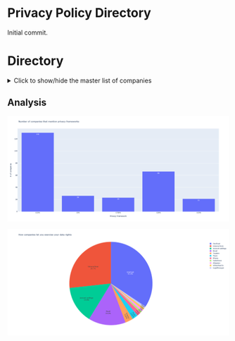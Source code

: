 # Privacy Policy Directory

Initial commit.
 
# Directory
<details>
  <summary>Click to show/hide the master list of companies</summary>
  
 |Company                             |Privacy Policy                                                                                                                                                                                                                                          |Contact                                     |Request Form                                                                                                                                                                      |Request Type    |CCPA              |CPA               |CTDPA             |CDPA              |UCPA              |
|------------------------------------|:--------------------------------------------------------------------------------------------------------------------------------------------------------------------------------------------------------------------------------------------------------:|:--------------------------------------------:|:----------------------------------------------------------------------------------------------------------------------------------------------------------------------------------:|:----------------:|:------------------:|:------------------:|:------------------:|:------------------:|:------------------:|
|Cash App                            |[:blue_book:](https://cash.app/legal/us/en-us/privacy)                                                                                                                                                                                                  |                                            |[:memo:](https://cash.app/support)                                                                                                                                                |Account settings|:heavy_check_mark:|                  |                  |                  |                  |
|Zelle                               |[:blue_book:](https://www.zellepay.com/legal/website-privacy-notice)                                                                                                                                                                                    |[:e-mail:](privacyoffice@earlywarning.com)  |                                                                                                                                                                                  |Email           |:heavy_check_mark:|                  |                  |                  |                  |
|Credit Karma                        |[:blue_book:](https://www.intuit.com/privacy/statement/)                                                                                                                                                                                                |[:e-mail:](requests@creditkarma.com)        |[:memo:](https://support.creditkarma.com/s/newcase)                                                                                                                               |Internal form   |:heavy_check_mark:|:heavy_check_mark:|:heavy_check_mark:|:heavy_check_mark:|                  |
|Chase                               |[:blue_book:](https://www.chase.com/digital/resources/privacy-security/privacy/consumer-privacy-notice)                                                                                                                                                 |[:e-mail:](Privacy.Info@JPMChase.com)       |                                                                                                                                                                                  |Email           |:heavy_check_mark:|                  |                  |                  |                  |
|Chime Bank                          |[:blue_book:](https://www.chime.com/policies/chime/privacy-policy/)                                                                                                                                                                                     |[:e-mail:](support@chime.com)               |[:memo:](https://privacyportal.onetrust.com/webform/5937394c-877a-4878-9ea1-329cdfe21a59/d98ad59c-8cb5-4ff2-82db-543e8d05103b)                                                    |OneTrust        |:heavy_check_mark:|                  |                  |:heavy_check_mark:|                  |
|Bank of America                     |[:blue_book:](https://www.bankofamerica.com/security-center/privacy-overview/)                                                                                                                                                                          |                                            |[:memo:](https://secure.bankofamerica.com/customer-preferences/public/personal-information-request/#!/page1)                                                                      |Internal form   |:heavy_check_mark:|                  |                  |                  |                  |
|American Express                    |[:blue_book:](https://www.americanexpress.com/us/company/privacy-center/online-privacy-disclosures/#privacy-statement)                                                                                                                                  |                                            |[:memo:](https://www.americanexpress.com/us/privacy-center/?inav=footer_privacy_statement)                                                                                        |Internal form   |:heavy_check_mark:|                  |                  |                  |                  |
|Experian                            |[:blue_book:](https://www.experian.com/privacy/)                                                                                                                                                                                                        |                                            |[:memo:](https://privacy.a.apps.experian.com/ccpa/)                                                                                                                               |Internal form   |:heavy_check_mark:|                  |                  |                  |                  |
|Citi Mobile                         |[:blue_book:](https://online.citi.com/US/JRS/portal/template.do?ID=Privacy)                                                                                                                                                                             |                                            |                                                                                                                                                                                  |Phone           |:heavy_check_mark:|                  |                  |                  |                  |
|Robinhood                           |[:blue_book:](https://robinhood.com/l/privacy)                                                                                                                                                                                                          |[:e-mail:](privacy@robinhood.com)           |                                                                                                                                                                                  |Account settings|:heavy_check_mark:|                  |                  |                  |                  |
|Wells Fargo                         |[:blue_book:](https://www.wellsfargo.com/privacy-security/)                                                                                                                                                                                             |[:e-mail:](privacycenter@wellsfargo.com)    |[:memo:](https://privacycenter.wellsfargo.com/pcc/portal/enter)                                                                                                                   |Internal form   |:heavy_check_mark:|                  |                  |                  |                  |
|Progressive Insurance               |[:blue_book:](https://www.progressive.com/privacy/)                                                                                                                                                                                                     |                                            |[:memo:](https://privacyportal.onetrust.com/webform/98369889-3df1-4c62-87e3-ec55d5e7571d/8cd82167-9c5d-439d-88d4-2e88b41036d3)                                                    |OneTrust        |:heavy_check_mark:|:heavy_check_mark:|:heavy_check_mark:|:heavy_check_mark:|:heavy_check_mark:|
|Schwab                              |[:blue_book:](https://www.schwab.com/legal/privacy)                                                                                                                                                                                                     |                                            |                                                                                                                                                                                  |Phone           |:heavy_check_mark:|                  |                  |                  |                  |
|Webull                              |[:blue_book:](https://www.webull.com/protocol/webull_financial_privacy_policy)                                                                                                                                                                          |[:e-mail:](privacy-us@webull.com)           |                                                                                                                                                                                  |Email           |:heavy_check_mark:|                  |                  |                  |                  |
|Venmo                               |[:blue_book:](https://venmo.com/legal/start/)                                                                                                                                                                                                           |[:e-mail:](privacy@venmo.com)               |[:memo:](https://help.venmo.com/hc/en-us/requests/new?ticket_form_id=624807)                                                                                                      |Internal form   |:heavy_check_mark:|                  |                  |:heavy_check_mark:|                  |
|Shell                               |[:blue_book:](https://www.shell.us/privacy/b2c-notice.html)                                                                                                                                                                                             |[:e-mail:](shellcustomercare@shell.com)     |                                                                                                                                                                                  |Email           |:heavy_check_mark:|                  |                  |                  |                  |
|Chevron                             |[:blue_book:](https://www.chevron.com/privacy)                                                                                                                                                                                                          |                                            |[:memo:](https://privacyportal-cdn.onetrust.com/dsarwebform/c6903940-f079-4218-9ad7-47c7ff822500/12ee0246-47a0-4a19-9fe8-3a884c925d0d.html)                                       |OneTrust        |:heavy_check_mark:|                  |                  |                  |                  |
|Exxon Mobil                         |[:blue_book:](https://corporate.exxonmobil.com/Global-legal-pages/privacy-policy)                                                                                                                                                                       |[:e-mail:](data.privacy.office@exxonmobil.com)|[:memo:](https://privacyportal.onetrust.com/webform/556d380f-9307-4f7c-8b90-5eaa69099b42/268a33c4-8f55-41f5-bc5d-356ec7c3444f)                                                    |OneTrust        |:heavy_check_mark:|                  |                  |                  |                  |
|7-Eleven                            |[:blue_book:](https://www.7-eleven.com/consumer-privacy-notice)                                                                                                                                                                                         |[:e-mail:](privacypolicy@7-11.com)          |[:memo:](https://7dataassure-forms.7-eleven.com/email)                                                                                                                            |Internal form   |:heavy_check_mark:|                  |                  |                  |                  |
|Toyota                              |[:blue_book:](https://www.toyota.com/support/privacy-rights/)                                                                                                                                                                                           |                                            |[:memo:](https://privacy.toyota.com/)                                                                                                                                             |OneTrust        |:heavy_check_mark:|                  |                  |                  |                  |
|Honda                               |[:blue_book:](https://www.honda.com/privacy/privacy-notice)                                                                                                                                                                                             |                                            |[:memo:](https://crrs.secure.force.com/service/CCPA_Request_W2C)                                                                                                                  |SalesForce      |:heavy_check_mark:|                  |                  |:heavy_check_mark:|                  |
|Ford                                |[:blue_book:](https://www.ford.com/help/privacy/#USprivacypolicy)                                                                                                                                                                                       |[:e-mail:](calprivy@ford.com)               |[:memo:](https://privacyportal.onetrust.com/webform/1d20b685-0942-4b4d-a0af-b799c97f5cf6/2e4928b6-d77a-4f76-9518-1bfb9721669d)                                                    |OneTrust        |:heavy_check_mark:|                  |                  |:heavy_check_mark:|                  |
|Kia                                 |[:blue_book:](https://www.kia.com/us/en/privacy)                                                                                                                                                                                                        |                                            |[:memo:](https://ksupport.kiausa.com/ConsumerAffairs/PrivacyManagement)                                                                                                           |Internal form   |:heavy_check_mark:|:heavy_check_mark:|:heavy_check_mark:|:heavy_check_mark:|:heavy_check_mark:|
|Nissan                              |[:blue_book:](https://www.nissanusa.com/privacy.html)                                                                                                                                                                                                   |[:e-mail:](privacy@nissan-usa.com)          |[:memo:](https://privacyportal.onetrust.com/webform/00db3d80-61f2-406b-9665-493b342a269d/b28edb8c-8f95-418a-8697-ad870da401ae)                                                    |OneTrust        |:heavy_check_mark:|:heavy_check_mark:|:heavy_check_mark:|:heavy_check_mark:|:heavy_check_mark:|
|BMW                                 |[:blue_book:](https://my.bmwusa.com/privacypolicy)                                                                                                                                                                                                      |[:e-mail:](bmwprivacy@bmwusa.com)           |                                                                                                                                                                                  |Email           |:heavy_check_mark:|:heavy_check_mark:|:heavy_check_mark:|:heavy_check_mark:|:heavy_check_mark:|
|Duolingo                            |[:blue_book:](https://www.duolingo.com/privacy)                                                                                                                                                                                                         |[:e-mail:](privacy@duolingo.com)            |[:memo:](https://drive-thru.duolingo.com/)                                                                                                                                        |Internal form   |:heavy_check_mark:|                  |                  |                  |                  |
|Babbel                              |[:blue_book:](https://about.babbel.com/privacy/)                                                                                                                                                                                                        |[:e-mail:](privacy@babbel.com)              |                                                                                                                                                                                  |Email           |:heavy_check_mark:|                  |                  |                  |                  |
|Quizlet                             |[:blue_book:](https://quizlet.com/privacy)                                                                                                                                                                                                              |[:e-mail:](privacy@quizlet.com)             |                                                                                                                                                                                  |Email           |:heavy_check_mark:|                  |                  |                  |                  |
|Canvas                              |[:blue_book:](https://www.instructure.com/policies/privacy)                                                                                                                                                                                             |[:e-mail:](privacy@instructure.com)         |                                                                                                                                                                                  |Email           |:heavy_check_mark:|                  |                  |                  |                  |
|Kahoot                              |[:blue_book:](https://trust.kahoot.com/privacy-policy/)                                                                                                                                                                                                 |[:e-mail:](privacy@kahoot.com)              |                                                                                                                                                                                  |Email           |:heavy_check_mark:|                  |                  |                  |                  |
|Udacity                             |[:blue_book:](https://www.udacity.com/legal/en-us/privacy)                                                                                                                                                                                              |[:e-mail:](privacy@udacity.com)             |                                                                                                                                                                                  |Account settings|:heavy_check_mark:|                  |                  |                  |                  |
|edX                                 |[:blue_book:](https://www.edx.org/edx-privacy-policy)                                                                                                                                                                                                   |[:e-mail:](privacy@edx.org)                 |                                                                                                                                                                                  |Account settings|:heavy_check_mark:|                  |                  |:heavy_check_mark:|                  |
|Khan Academy                        |[:blue_book:](https://www.khanacademy.org/about/privacy-policy)                                                                                                                                                                                         |[:e-mail:](privacy@khanacademy.org)         |                                                                                                                                                                                  |Account settings|:heavy_check_mark:|                  |                  |                  |                  |
|Udemy                               |[:blue_book:](https://www.udemy.com/terms/privacy/)                                                                                                                                                                                                     |[:e-mail:](privacy@udemy.com)               |[:memo:](https://support.udemy.com/hc/en-us/requests/new?ticket_form_id=360002416854)                                                                                             |Internal form   |:heavy_check_mark:|                  |                  |                  |                  |
|Netflix                             |[:blue_book:](https://help.netflix.com/en/legal/privacy)                                                                                                                                                                                                |[:e-mail:](privacy@netflix.com)             |[:memo:](https://help.netflix.com/en/node/100624)                                                                                                                                 |Account settings|:heavy_check_mark:|:heavy_check_mark:|:heavy_check_mark:|:heavy_check_mark:|:heavy_check_mark:|
|HBO Max                             |[:blue_book:](https://www.hbomax.com/privacy/usrights/en-us)                                                                                                                                                                                            |[:e-mail:](privacy@hbomax.com)              |[:memo:](https://www.warnermediaprivacy.com/delete-data/request/)                                                                                                                 |Internal form   |:heavy_check_mark:|                  |                  |:heavy_check_mark:|                  |
|Paramount Plus                      |[:blue_book:](https://privacy.paramount.com/en/policy)                                                                                                                                                                                                  |                                            |[:memo:](https://privacyportal.onetrust.com/webform/869be997-c257-4071-b658-a5427317b5c6/bda9b2b4-9be6-4f30-9d55-94b308f9af4d)                                                    |OneTrust        |:heavy_check_mark:|:heavy_check_mark:|:heavy_check_mark:|:heavy_check_mark:|:heavy_check_mark:|
|Hulu                                |[:blue_book:](https://privacy.thewaltdisneycompany.com/en/current-privacy-policy/your-us-state-privacy-rights/)                                                                                                                                         |[:e-mail:](usprivacy@twdc.com)              |[:memo:](https://privacyportalde-cdn.onetrust.com/dsarwebform/64f077b5-2f93-429f-a005-c0206ec0738e/310e544c-4c70-4d0f-90d5-d4dc8b3f7cba.html)                                     |OneTrust        |:heavy_check_mark:|                  |                  |:heavy_check_mark:|                  |
|Peacock                             |[:blue_book:](https://www.nbcuniversal.com/privacy?brandA=Peacock&intake=Peacock)                                                                                                                                                                       |[:e-mail:](privacy@nbcuni.com)              |[:memo:](https://privacyportal.onetrust.com/webform/17e5cb00-ad90-47f5-a58d-77597d9d2c16/2aa79e13-e7d2-4d45-b928-7df9a72bec32)                                                    |OneTrust        |:heavy_check_mark:|:heavy_check_mark:|:heavy_check_mark:|:heavy_check_mark:|:heavy_check_mark:|
|Ticketmasker                        |[:blue_book:](https://help.ticketmaster.com/s/article/Ticketmaster-Privacy-Policy?language=en_US)                                                                                                                                                       |[:e-mail:](privacy@livenation.com)          |[:memo:](https://privacyportal.onetrust.com/webform/ba6f9c5b-dda5-43bd-bac4-4e06afccd928/a912475c-660e-40a7-b320-844ea439062a)                                                    |OneTrust        |:heavy_check_mark:|                  |                  |                  |                  |
|Roku                                |[:blue_book:](https://docs.roku.com/published/userprivacypolicy/en/us)                                                                                                                                                                                  |[:e-mail:](privacy@roku.com)                |[:memo:](https://privacy.roku.com/contact)                                                                                                                                        |Internal form   |:heavy_check_mark:|                  |                  |:heavy_check_mark:|                  |
|Tubi                                |[:blue_book:](https://tubitv.com/static/privacy)                                                                                                                                                                                                        |                                            |[:memo:](https://privacyportal-cdn.onetrust.com/dsarwebform/8d9cb670-94ff-4659-969d-6b15fd288fcc/6a65e472-7808-4dab-b885-0020d4ed9469.html)                                       |OneTrust        |:heavy_check_mark:|                  |                  |:heavy_check_mark:|                  |
|Spotify                             |[:blue_book:](https://www.spotify.com/us/legal/privacy-policy/)                                                                                                                                                                                         |[:e-mail:](privacy@spotify.com)             |                                                                                                                                                                                  |Account settings|:heavy_check_mark:|                  |                  |                  |                  |
|Shazam                              |[:blue_book:](https://www.apple.com/legal/privacy/en-ww/)                                                                                                                                                                                               |                                            |[:memo:](https://privacy.apple.com/)                                                                                                                                              |Account settings|:heavy_check_mark:|                  |                  |                  |                  |
|Pandora                             |[:blue_book:](https://www.pandora.com/privacy)                                                                                                                                                                                                          |[:e-mail:](privacy@pandora.com)             |[:memo:](https://privacyportal.onetrust.com/webform/613d75ce-3c5b-4623-bcef-a0d3694b4214/072d9c72-9c02-45e8-b489-03bb23faf3c6)                                                    |OneTrust        |:heavy_check_mark:|                  |                  |:heavy_check_mark:|                  |
|Soundcloud                          |[:blue_book:](https://soundcloud.com/pages/privacy)                                                                                                                                                                                                     |[:e-mail:](dataprotection@soundcloud.com)   |[:memo:](https://help.soundcloud.com/hc/en-us/requests/new?ticket_form_id=477167)                                                                                                 |Internal form   |:heavy_check_mark:|                  |                  |                  |                  |
|Twitch.tv                           |[:blue_book:](https://www.twitch.tv/p/en/legal/state-specific-privacy-disclosures/)                                                                                                                                                                     |[:e-mail:](privacy@twitch.tv)               |[:memo:](https://help.twitch.tv/s/contactsupport)                                                                                                                                 |Internal form   |:heavy_check_mark:|                  |                  |:heavy_check_mark:|                  |
|Vizio                               |[:blue_book:](https://www.vizio.com/en/terms/privacy-policy)                                                                                                                                                                                            |[:e-mail:](privacy@vizio.com)               |[:memo:](https://privacyportal-cdn.onetrust.com/dsarwebform/41aebd10-58ee-4c98-9dd5-aa66c9be664a/0099df9c-c0aa-4bf7-bd5f-7f4ff46768f6.html)                                       |OneTrust        |:heavy_check_mark:|                  |                  |:heavy_check_mark:|                  |
|Samsung                             |[:blue_book:](https://www.samsung.com/us/account/privacy-policy/)                                                                                                                                                                                       |[:e-mail:](NAPrivacy@sea.samsung.com)       |[:memo:](https://www.samsung.com/us/privacy/ccpa/)                                                                                                                                |Internal form   |:heavy_check_mark:|                  |                  |                  |                  |
|LiveNation                          |[:blue_book:](https://help.livenation.com/s/article/Live-Nation-Entertainment-Privacy-Policy-Your-Privacy-Rights?language=en_US&tm_link=tm_i_privacy&tm_link=tm_i_privacy)                                                                              |[:e-mail:](privacy@livenation.com)          |[:memo:](https://privacyportal.onetrust.com/webform/ba6f9c5b-dda5-43bd-bac4-4e06afccd928/b3c0feda-599b-43d9-ae70-2e33b14b3b6b)                                                    |OneTrust        |:heavy_check_mark:|                  |                  |                  |                  |
|TCL                                 |[:blue_book:](https://www.tcl.com/us/en/terms-privacy)                                                                                                                                                                                                  |[:e-mail:](privacy.na@tcl.com)              |[:memo:](https://privacyportal-de.onetrust.com/webform/51a2e8fb-ad5e-4969-b97c-5405297554a1/7d87c8c8-ff83-4ec3-b300-b5f7cc0c4c64)                                                 |OneTrust        |:heavy_check_mark:|                  |                  |                  |                  |
|LG                                  |[:blue_book:](https://privacy.us.lg.com/)                                                                                                                                                                                                               |[:e-mail:](usprivacy@lge.com)               |[:memo:](https://privacy.us.lg.com/policies?modal=select-subject)                                                                                                                 |Internal form   |:heavy_check_mark:|:heavy_check_mark:|:heavy_check_mark:|:heavy_check_mark:|:heavy_check_mark:|
|Discovery+                          |[:blue_book:](https://corporate.discovery.com/privacy-policy/)                                                                                                                                                                                          |[:e-mail:](privacy_policy@discovery.com)    |[:memo:](https://privacyportal.onetrust.com/webform/1b21e05d-c206-4e0b-970e-2d73a23e42e8/5b504afe-dd1e-47f6-9af6-56144531eced)                                                    |OneTrust        |:heavy_check_mark:|                  |                  |                  |                  |
|Starz                               |[:blue_book:](https://www.starz.com/us/en/privacy)                                                                                                                                                                                                      |[:e-mail:](privacy@starz.com)               |[:memo:](https://submit-irm.trustarc.com/services/validation/ae459e19-429f-4e7e-bdd5-aae67f528d57)                                                                                |TrustArc        |:heavy_check_mark:|:heavy_check_mark:|:heavy_check_mark:|:heavy_check_mark:|:heavy_check_mark:|
|Vudu/Fandango/Flixter/RottenTomatoes|[:blue_book:](https://www.fandango.com/policies/privacy-policy)                                                                                                                                                                                         |[:e-mail:](privacy@fandango.com)            |[:memo:](https://privacyportal-cdn.onetrust.com/dsarwebform/17e5cb00-ad90-47f5-a58d-77597d9d2c16/7e1e94a5-ce41-429f-8613-2b0b30850f6e.html)                                       |OneTrust        |:heavy_check_mark:|:heavy_check_mark:|:heavy_check_mark:|:heavy_check_mark:|:heavy_check_mark:|
|Vimeo                               |[:blue_book:](https://vimeo.com/privacy)                                                                                                                                                                                                                |[:e-mail:](privacy@vimeo.com)               |[:memo:](https://vimeo.com/help/contact?category=cf_account&subcategory=cf_privacy_related_request)                                                                               |Internal form   |:heavy_check_mark:|                  |                  |                  |                  |
|Cinemark                            |[:blue_book:](https://www.cinemark.com/privacy-policy)                                                                                                                                                                                                  |                                            |[:memo:](https://www.cinemark.com/my-personal-information)                                                                                                                        |Internal form   |                  |                  |                  |                  |                  |
|AMC                                 |[:blue_book:](https://www.amctheatres.com/privacy-policy)                                                                                                                                                                                               |[:e-mail:](privacymanager@amctheatres.com)  |[:memo:](https://www.amctheatres.com/privacy)                                                                                                                                     |Internal form   |:heavy_check_mark:|                  |                  |:heavy_check_mark:|                  |
|Regal Cinema                        |[:blue_book:](https://www.regmovies.com/static/en/us/privacy)                                                                                                                                                                                           |[:e-mail:](privacy@regalcinemas.com)        |                                                                                                                                                                                  |                |:heavy_check_mark:|                  |                  |                  |                  |
|Crunchyroll                         |[:blue_book:](https://www.crunchyroll.com/en/privacy/index.html)                                                                                                                                                                                        |                                            |[:memo:](https://privacyportal-cdn.onetrust.com/dsarwebform/d19e506f-1a64-463d-94e4-914dd635817d/fc46fc0c-407c-4735-9a43-14dfa283d17c.html)                                       |OneTrust        |:heavy_check_mark:|                  |                  |:heavy_check_mark:|                  |
|IMDB                                |[:blue_book:](https://www.imdb.com/privacy?ref_=ft_pvc)                                                                                                                                                                                                 |                                            |[:memo:](https://help.imdb.com/article/imdb/general-information/how-can-i-access-or-delete-personal-information-imdb-stores-about-me/GDASD2LZMU8HNH4H?ref_=helpms_helpart_inline#)|Account settings|:heavy_check_mark:|                  |                  |:heavy_check_mark:|                  |
|Verizon                             |[:blue_book:](https://www.verizon.com/about/privacy/)                                                                                                                                                                                                   |[:e-mail:](privacyoffice@verizon.com)       |[:memo:](https://www.verizon.com/privacy/your-data)                                                                                                                               |Account settings|:heavy_check_mark:|                  |                  |:heavy_check_mark:|                  |
|T-Mobile                            |[:blue_book:](https://www.t-mobile.com/privacy-center/privacy-notices/t-mobile-privacy-notice?INTNAV=fNav%3APrivacyNotice)                                                                                                                              |[:e-mail:](privacy@t-mobile.com)            |[:memo:](https://privacyportal-t-mobile.my.onetrust.com/webform/d4a925f0-4ebf-40ba-817b-bccc309e602f/7831d667-1ebc-4b1e-a941-e545cb0d0523)                                        |OneTrust        |:heavy_check_mark:|                  |                  |                  |                  |
|AT&T                                |[:blue_book:](https://about.att.com/privacy/full_privacy_policy.html)                                                                                                                                                                                   |[:e-mail:](privacypolicy@att.com)           |[:memo:](https://www.att.com/acctmgmt/passthrough/PRIVACYCHOICES?origination_point=PrivacyCenter)                                                                                 |Account settings|:heavy_check_mark:|:heavy_check_mark:|:heavy_check_mark:|:heavy_check_mark:|:heavy_check_mark:|
|Mint Mobile                         |[:blue_book:](https://www.mintmobile.com/privacy-policy/)                                                                                                                                                                                               |                                            |[:memo:](https://kaena1.atlassian.net/servicedesk/customer/portal/25/group/49/create/239)                                                                                         |Atlassian       |:heavy_check_mark:|                  |                  |                  |                  |
|Xfinity                             |[:blue_book:](https://www.xfinity.com/privacy/policy)                                                                                                                                                                                                   |[:e-mail:](Comcast_Privacy@comcast.com)     |[:memo:](https://www.xfinity.com/privacy/requests)                                                                                                                                |Internal form   |:heavy_check_mark:|                  |                  |:heavy_check_mark:|                  |
|Boost Mobile                        |[:blue_book:](https://www.boostmobile.com/about/legal/privacy-policy.html?INTNAV=BotNav:Legal:Privacy)                                                                                                                                                  |                                            |[:memo:](https://www.boostmobile.com/ccpaportal.html)                                                                                                                             |Internal form   |:heavy_check_mark:|                  |                  |                  |                  |
|Spectrum                            |[:blue_book:](https://www.spectrum.com/policies/privacy-policy)                                                                                                                                                                                         |                                            |[:memo:](https://privacy.spectrum.net/)                                                                                                                                           |Internal form   |:heavy_check_mark:|                  |                  |:heavy_check_mark:|                  |
|Visible Mobile                      |[:blue_book:](https://www.visible.com/legal/privacy/)                                                                                                                                                                                                   |[:e-mail:](privacy@visible.com)             |[:memo:](https://www.visible.com/legal/data-and-privacy-portal)                                                                                                                   |Account settings|:heavy_check_mark:|                  |                  |:heavy_check_mark:|                  |
|Consumer Cellular                   |[:blue_book:](https://www.consumercellular.com/legal/privacyandsecurity)                                                                                                                                                                                |                                            |[:memo:](https://privacyportal.onetrust.com/webform/548fbbb6-4dd0-48c8-b728-05ab7819bed2/1280eff9-8067-4338-a276-6545911f9f72)                                                    |OneTrust        |:heavy_check_mark:|                  |                  |                  |                  |
|Walmart                             |[:blue_book:](https://corporate.walmart.com/privacy-security/walmart-privacy-notice)                                                                                                                                                                    |[:e-mail:](consumerprivacy@wal-mart.com)    |                                                                                                                                                                                  |Account settings|:heavy_check_mark:|                  |                  |:heavy_check_mark:|                  |
|Nike                                |[:blue_book:](https://agreementservice.svs.nike.com/rest/agreement?agreementType=privacyPolicy&uxId=com.nike.commerce.nikedotcom.web&country=US&language=en&requestType=redirect)                                                                       |[:e-mail:](privacy@nike.com)                |[:memo:](https://www.nike.com/help/privacy)                                                                                                                                       |Internal form   |                  |                  |                  |                  |                  |
|Adidas                              |[:blue_book:](https://www.adidas.com/us/help/us-company-information/what-is-the-privacy-policy)                                                                                                                                                         |[:e-mail:](privacy.policy@adidas.com)       |                                                                                                                                                                                  |Internal form   |:heavy_check_mark:|                  |                  |:heavy_check_mark:|                  |
|Shop.com                            |[:blue_book:](https://www.shop.com/info/privacy-policy)                                                                                                                                                                                                 |[:e-mail:](privacy@marketamerica.com)       |[:memo:](https://www.shop.com/info/privacy/request?withdrawalType=request_my_data&siteType=SHP)                                                                                   |Internal form   |:heavy_check_mark:|:heavy_check_mark:|                  |:heavy_check_mark:|                  |
|Etsy                                |[:blue_book:](https://www.etsy.com/legal/privacy/)                                                                                                                                                                                                      |[:e-mail:](dpo@etsy.com)                    |[:memo:](https://help.etsy.com/hc/en-us/articles/360035753053-How-Do-I-Download-My-Etsy-Data-)                                                                                    |Account settings|:heavy_check_mark:|                  |                  |                  |                  |
|Target                              |[:blue_book:](https://www.target.com/c/target-privacy-policy/-/N-4sr7p)                                                                                                                                                                                 |[:e-mail:](privacy.request@target.com)      |[:memo:](https://www.target.com/guest-privacy/privacy-intake-form)                                                                                                                |Internal form   |:heavy_check_mark:|                  |                  |:heavy_check_mark:|                  |
|eBay                                |[:blue_book:](https://www.ebay.com/help/policies/member-behaviour-policies/user-privacy-notice-privacy-policy?id=4260&mkevt=1&mkcid=1&mkrid=711-53200-19255-0&campid=5337590774&customid=&toolid=10001)                                                 |                                            |[:memo:](https://ocswf.ebay.com/guest/privacy)                                                                                                                                    |Internal form   |:heavy_check_mark:|                  |                  |:heavy_check_mark:|                  |
|OfferUp                             |[:blue_book:](https://offerup.com/privacy)                                                                                                                                                                                                              |[:e-mail:](privacy@offerup.com)             |                                                                                                                                                                                  |Email           |:heavy_check_mark:|                  |                  |:heavy_check_mark:|                  |
|Wish                                |[:blue_book:](https://www.wish.com/privacy_policy)                                                                                                                                                                                                      |[:e-mail:](privacy@wish.com)                |[:memo:](https://submit-irm.trustarc.com/services/validation/367c86cf-7b4a-4904-b63f-11fea5cb16fc)                                                                                |TrustArc        |:heavy_check_mark:|                  |                  |                  |                  |
|Best Buy                            |[:blue_book:](https://www.bestbuy.com/site/help-topics/privacy-policy/pcmcat204400050062.c?id=pcmcat204400050062)                                                                                                                                       |[:e-mail:](PrivacyManager@bestbuy.com)      |[:memo:](https://www.bestbuy.com/sentry/confirm/residency?context=ca&type=access)                                                                                                 |Internal form   |:heavy_check_mark:|                  |                  |:heavy_check_mark:|                  |
|Home Depot                          |[:blue_book:](https://www.homedepot.com/privacy/privacy-and-security-statement)                                                                                                                                                                         |[:e-mail:](privacy@homedepot.com)           |[:memo:](https://www.homedepot.com/privacy/Exercise-My-Privacy-Rights)                                                                                                            |Internal form   |:heavy_check_mark:|                  |                  |:heavy_check_mark:|                  |
|Ikea                                |[:blue_book:](https://www.ikea.com/us/en/customer-service/privacy-policy/)                                                                                                                                                                              |[:e-mail:](infosec.dataprivacy.us@ikea.com) |[:memo:](https://privacyportal-eu.onetrust.com/webform/4934e273-6e7a-4e95-8a2f-48f0f901d3cd/2d7d7a43-1658-4b2e-8117-3d8542e3785d)                                                 |OneTrust        |:heavy_check_mark:|                  |                  |                  |                  |
|StockX                              |[:blue_book:](https://stockx.com/privacy)                                                                                                                                                                                                               |[:e-mail:](DPO@stockx.com)                  |[:memo:](https://stockx.static.services.wirewheel.io/)                                                                                                                            |Wirewheel.io    |:heavy_check_mark:|                  |                  |                  |                  |
|Costco                              |[:blue_book:](https://www.costco.com/privacy-policy.html)                                                                                                                                                                                               |[:e-mail:](US_Privacy@costco.com)           |[:memo:](https://www.costco.com/RightsRequest)                                                                                                                                    |Internal form   |:heavy_check_mark:|                  |                  |:heavy_check_mark:|                  |
|Vans                                |[:blue_book:](https://www.vans.com/en-us/company/privacy)                                                                                                                                                                                               |                                            |[:memo:](https://www.vfc.com/privacy-requests)                                                                                                                                    |Internal form   |:heavy_check_mark:|                  |                  |                  |                  |
|Temu                                |[:blue_book:](https://www.temu.com/privacy-and-cookie-policy.html?title=Privacy%20%26%20Cookie%20Policy&_bg_fs=0&_x_sessn_id=379o9zgn26&refer_page_name=bgp-privacy-policy-and-setting&refer_page_id=10181_1677451066919_spk26uelpv&refer_page_sn=10181)|[:e-mail:](privacy@temu.com)                |                                                                                                                                                                                  |Email           |:heavy_check_mark:|                  |                  |                  |                  |
|SHEIN                               |[:blue_book:](https://us.shein.com/Privacy-Center-a-1045.html)                                                                                                                                                                                          |                                            |                                                                                                                                                                                  |Internal form   |                  |                  |                  |                  |                  |
|Chipotle                            |[:blue_book:](https://www.chipotle.com/about-us/privacy-policy)                                                                                                                                                                                         |[:e-mail:](privacy@chipotle.com)            |[:memo:](https://www.chipotle.com/datarequest)                                                                                                                                    |Internal form   |:heavy_check_mark:|                  |                  |:heavy_check_mark:|                  |
|Wendys                              |[:blue_book:](https://www.wendys.com/privacy-policy)                                                                                                                                                                                                    |[:e-mail:](privacy@wendys.com)              |[:memo:](https://www.wendys.com/privacy-policy/privacy-requests)                                                                                                                  |OneTrust        |:heavy_check_mark:|                  |                  |:heavy_check_mark:|                  |
|Arbys                               |[:blue_book:](https://www.arbys.com/privacy-policy)                                                                                                                                                                                                     |[:e-mail:](privacy@inspirebrands.com)       |[:memo:](https://arbys.truyo.com/consumer/make_request)                                                                                                                           |Truyo           |:heavy_check_mark:|                  |                  |:heavy_check_mark:|                  |
|Del Taco                            |[:blue_book:](https://www.deltaco.com/legal)                                                                                                                                                                                                            |                                            |                                                                                                                                                                                  |                |:heavy_check_mark:|                  |                  |                  |                  |
|McDonalds                           |[:blue_book:](https://www.mcdonalds.com/us/en-us/privacy.html)                                                                                                                                                                                          |[:e-mail:](contact.privacy@us.mcd.com&#124;)     |[:memo:](https://privacyportal.onetrust.com/webform/beafaae6-1861-4a9a-ab0e-c20b9b2adc2a/32fc189f-428f-42f9-84ac-1b217926ed6c)                                                    |OneTrust        |:heavy_check_mark:|:heavy_check_mark:|:heavy_check_mark:|:heavy_check_mark:|:heavy_check_mark:|
|CAVA                                |[:blue_book:](https://www.cava.com/privacy)                                                                                                                                                                                                             |[:e-mail:](privacy@cava.com)                |                                                                                                                                                                                  |Email           |:heavy_check_mark:|                  |                  |:heavy_check_mark:|                  |
|Burger King                         |[:blue_book:](https://www.bk.com/privacy-policy)                                                                                                                                                                                                        |[:e-mail:](privacy@rbi.com)                 |[:memo:](https://privacyportal-eu-cdn.onetrust.com/dsarwebform/7ae425dd-1c76-46b0-a1b4-2422a364fae3/draft/1d4481aa-204a-4cb5-a40a-82e4369d16b2.html)                              |OneTrust        |:heavy_check_mark:|:heavy_check_mark:|:heavy_check_mark:|:heavy_check_mark:|:heavy_check_mark:|
|Chick-Fil-Ah                        |[:blue_book:](https://www.chick-fil-a.com/legal)                                                                                                                                                                                                        |[:e-mail:](privacy@chick-fil-a.com)         |[:memo:](https://privacyportal.onetrust.com/webform/63dc78c7-5612-4181-beae-47dead0569ee/01252c81-82df-4db5-9cb8-bf23a62a9a55)                                                    |OneTrust        |:heavy_check_mark:|:heavy_check_mark:|:heavy_check_mark:|:heavy_check_mark:|:heavy_check_mark:|
|In-n-Out                            |[:blue_book:](https://www.in-n-out.com/privacy-policy)                                                                                                                                                                                                  |[:e-mail:](privacy@innout.com)              |                                                                                                                                                                                  |Email           |:heavy_check_mark:|                  |                  |                  |                  |
|KFC                                 |[:blue_book:](https://www.kfc.com/privacy-policy)                                                                                                                                                                                                       |[:e-mail:](privacy@kfc.com)                 |[:memo:](https://privacyportal.onetrust.com/webform/94ba57b5-e5fc-4459-a91d-28bc381b6185/df178a85-1bd4-4220-8db6-913a08d072e4)                                                    |OneTrust        |:heavy_check_mark:|:heavy_check_mark:|:heavy_check_mark:|:heavy_check_mark:|:heavy_check_mark:|
|Starbucks                           |[:blue_book:](https://www.starbucks.com/terms/privacy-policy/)                                                                                                                                                                                          |[:e-mail:](privacy@starbucks.com)           |[:memo:](https://privacyportal-cdn.onetrust.com/dsarwebform/f9975fc5-c93f-4ff8-8169-846d8f6cd4d2/dd7e8c8f-839f-4be3-9ebc-060786941e92.html)                                       |OneTrust        |:heavy_check_mark:|                  |                  |                  |                  |
|Popeyes                             |[:blue_book:](https://www.popeyes.com/privacy-policy)                                                                                                                                                                                                   |[:e-mail:](privacy@rbi.com)                 |[:memo:](https://privacyportal-eu-cdn.onetrust.com/dsarwebform/7ae425dd-1c76-46b0-a1b4-2422a364fae3/draft/1d4481aa-204a-4cb5-a40a-82e4369d16b2.html)                              |OneTrust        |:heavy_check_mark:|:heavy_check_mark:|:heavy_check_mark:|:heavy_check_mark:|:heavy_check_mark:|
|Yogurtland                          |[:blue_book:](https://www.yogurt-land.com/privacy)                                                                                                                                                                                                      |[:e-mail:](info@yogurt-land.com)            |                                                                                                                                                                                  |Email           |:heavy_check_mark:|                  |                  |                  |                  |
|Subway                              |[:blue_book:](https://www.subway.com/en-DM/Legal/PrivacyStatement-FWH)                                                                                                                                                                                  |[:e-mail:](privacy@subway.com)              |[:memo:](https://privacyportal-cdn.onetrust.com/dsarwebform/7d120555-065a-4ef8-b127-16aa186c5df2/d863adc4-053e-4c18-9a90-8bf4ff7da6c4.html)                                       |OneTrust        |:heavy_check_mark:|                  |                  |                  |                  |
|Pizza Hut                           |[:blue_book:](https://www.pizzahut.com/index.php#/privacy-policy)                                                                                                                                                                                       |[:e-mail:](privacypolicy@yum.com)           |[:memo:](https://privacyportal.onetrust.com/webform/94ba57b5-e5fc-4459-a91d-28bc381b6185/10629b8e-4a97-4eee-baef-555b78b65407)                                                    |OneTrust        |:heavy_check_mark:|:heavy_check_mark:|:heavy_check_mark:|:heavy_check_mark:|:heavy_check_mark:|
|Dominos                             |[:blue_book:](https://www.dominos.com/en/#!/content/privacy/)                                                                                                                                                                                           |[:e-mail:](privacy@dominos.com)             |[:memo:](https://www.dominos.com/en/pages/customer/#!/ccpa/)                                                                                                                      |Internal form   |:heavy_check_mark:|                  |                  |:heavy_check_mark:|                  |
|Panera                              |[:blue_book:](https://www.panerabread.com/en-us/legal/your-privacy.html)                                                                                                                                                                                |[:e-mail:](privacy@panerabread.com)         |[:memo:](https://privacyportal-cdn.onetrust.com/dsarwebform/fc20682e-f5f6-4af8-b143-730cb76bc480/cab878cc-e9b3-42ac-8198-8d2ca70fb3dd.html)                                       |OneTrust        |:heavy_check_mark:|:heavy_check_mark:|:heavy_check_mark:|:heavy_check_mark:|:heavy_check_mark:|
|Little Caesars                      |[:blue_book:](https://littlecaesars.com/en-us/legal/privacy-policy/)                                                                                                                                                                                    |[:e-mail:](privacycnd@icecorp.com)          |[:memo:](https://privacyportal.onetrust.com/webform/71972d41-e6c5-47e0-abcb-0fae85906805/426e2e3f-ff1b-4671-a18c-8b42f290ab37)                                                    |OneTrust        |:heavy_check_mark:|                  |                  |:heavy_check_mark:|                  |
|Panda Express                       |[:blue_book:](https://www.pandaexpress.com/legal#privacy-policy)                                                                                                                                                                                        |[:e-mail:](guestcare@pandarg.com)           |[:memo:](https://privacyportal.onetrust.com/webform/fbcad385-5bbd-48ba-97d4-e5bcabcd10b9/90980e4c-bd28-4f50-82b3-d7c81a62c4ae)                                                    |OneTrust        |:heavy_check_mark:|                  |                  |                  |                  |
|Dairy Queen                         |[:blue_book:](https://www.dairyqueen.com/en-us/privacy-statement/)                                                                                                                                                                                      |[:e-mail:](privacy@idq.com)                 |[:memo:](https://privacyportal-cdn.onetrust.com/dsarwebform/9d08013a-e357-4ab3-a62e-e4b11eb0e644/b847de5c-1ee6-4a3f-bfd9-eb2988280bcb.html)                                       |OneTrust        |:heavy_check_mark:|                  |                  |:heavy_check_mark:|                  |
|Jack in the Box                     |[:blue_book:](https://www.jackinthebox.com/privacy#privacy)                                                                                                                                                                                             |[:e-mail:](privacy@jackinthebox.com)        |[:memo:](https://privacyportal.onetrust.com/webform/f72e5ae6-9e91-47fa-88dc-2bd8c923eb94/a98731fa-583e-4150-a119-fb57432dca55)                                                    |OneTrust        |:heavy_check_mark:|:heavy_check_mark:|                  |                  |:heavy_check_mark:|
|Papa John’s                         |[:blue_book:](https://www.papajohns.com/privacy-policy.html)                                                                                                                                                                                            |[:e-mail:](privacy@papajohns.com)           |[:memo:](https://privacyportal-cdn.onetrust.com/dsarwebform/24528fbe-3e9a-4ba1-b316-39ca27517543/616bdf6f-852c-4b48-b91b-3edbbadbd74f.html)                                       |OneTrust        |:heavy_check_mark:|                  |                  |:heavy_check_mark:|                  |
|Whataburger                         |[:blue_book:](https://whataburger.com/home/privacypolicy)                                                                                                                                                                                               |                                            |                                                                                                                                                                                  |Email           |:heavy_check_mark:|                  |                  |                  |                  |
|Jimmy John’s                        |[:blue_book:](https://www.jimmyjohns.com/privacy-policy/)                                                                                                                                                                                               |[:e-mail:](privacy@inspirebrands.com)       |[:memo:](https://jimmyjohns.truyo.com/consumer)                                                                                                                                   |Truyo           |:heavy_check_mark:|                  |                  |:heavy_check_mark:|                  |
|Zaxby’s                             |[:blue_book:](https://www.zaxbys.com/legal/privacy-policy)                                                                                                                                                                                              |[:e-mail:](privacy@zaxbys.com)              |[:memo:](https://zaxbys.logicmanager.com/incidents/?t=18&p=1&k=031B4AF5197EC30A926F48CF40E11A7DBC470048A21E4003B7A3C07C5DAB1BAA)                                                  |LogicManager    |:heavy_check_mark:|:heavy_check_mark:|:heavy_check_mark:|:heavy_check_mark:|:heavy_check_mark:|
|Five Guys                           |[:blue_book:](https://www.fiveguys.com/Privacy-Policy)                                                                                                                                                                                                  |[:e-mail:](privacy@fiveguys.com)            |[:memo:](https://privacyportal.onetrust.com/webform/f5fbc500-6a08-4d16-b254-c0447470bd68/414493e2-5dbd-4831-b923-efd0ca6a4107)                                                    |OneTrust        |:heavy_check_mark:|:heavy_check_mark:|:heavy_check_mark:|:heavy_check_mark:|:heavy_check_mark:|
|Raising Canes                       |[:blue_book:](https://www.raisingcanes.com/privacy-policy/)                                                                                                                                                                                             |                                            |[:memo:](https://privacyportal.onetrust.com/webform/5b573564-ef93-4cc4-9448-fbd6ede4b5e8/c3a96827-3bdd-44a9-b69d-57ed6af6bbd9)                                                    |OneTrust        |:heavy_check_mark:|:heavy_check_mark:|:heavy_check_mark:|:heavy_check_mark:|                  |
|Carl’s Jr                           |[:blue_book:](https://www.carlsjr.com/privacy-policy)                                                                                                                                                                                                   |[:e-mail:](privacy@ckr.com)                 |[:memo:](https://privacy.ckr.com/consumer/make_request)                                                                                                                           |Internal form   |:heavy_check_mark:|                  |                  |:heavy_check_mark:|                  |
|Wingstop                            |[:blue_book:](https://www.wingstop.com/privacy)                                                                                                                                                                                                         |[:e-mail:](privacy@wingstop.com)            |[:memo:](https://privacyportal-eu.onetrust.com/webform/607a2afe-aa1a-4dfd-8b63-a64b4d563981/eb8cb848-4a00-4d70-aa80-9d7bc6b6f8fe)                                                 |OneTrust        |:heavy_check_mark:|                  |                  |                  |                  |
|Jersey Mike’s                       |[:blue_book:](https://www.jerseymikes.com/privacy-policy)                                                                                                                                                                                               |[:e-mail:](privacy@jerseymikes.com)         |                                                                                                                                                                                  |Email           |:heavy_check_mark:|                  |                  |:heavy_check_mark:|                  |
|El Pollo Loco                       |[:blue_book:](https://www.elpolloloco.com/legal/#privacy)                                                                                                                                                                                               |[:e-mail:](privacy@elpolloloco.com)         |[:memo:](https://www.elpolloloco.com/legal/ccpa.html)                                                                                                                             |TrustArc        |:heavy_check_mark:|                  |                  |                  |                  |
|Firehouse Subs                      |[:blue_book:](https://www.firehousesubs.com/privacy-policy/)                                                                                                                                                                                            |[:e-mail:](privacy@firehousesubs.com)       |[:memo:](https://submit-irm.trustarc.com/services/validation/972a7776-ef2e-47e6-966f-dc155d18a9d1)                                                                                |TrustArc        |:heavy_check_mark:|                  |                  |                  |                  |
|Blaze Pizza                         |[:blue_book:](https://www.blazepizza.com/privacy)                                                                                                                                                                                                       |[:e-mail:](privacy@blazepizza.com)          |[:memo:](https://privacyportal.onetrust.com/webform/a9fd77da-e4ea-480f-9766-7e386d0c293b/8bdc14ec-5e15-4707-9d53-4820d18b7c36)                                                    |OneTrust        |:heavy_check_mark:|                  |                  |                  |                  |
|Shake Shack                         |[:blue_book:](https://shakeshack.com/privacy-policy)                                                                                                                                                                                                    |[:e-mail:](privacy@shakeshack.com)          |[:memo:](https://privacyportal.onetrust.com/webform/b3a9f5b0-b5f6-4102-abbf-d87d74e3e6b9/cac2ba7b-1c93-45d7-99d9-47090e5928f1)                                                    |OneTrust        |:heavy_check_mark:|                  |                  |                  |                  |
|Baskin-Robbins                      |[:blue_book:](https://www.baskinrobbins.com/en/privacy-policy)                                                                                                                                                                                          |[:e-mail:](customerservice@dunkinbrands.com)|                                                                                                                                                                                  |Email           |:heavy_check_mark:|                  |                  |:heavy_check_mark:|                  |
|Yelp                                |[:blue_book:](https://terms.yelp.com/privacy/en_us/20220831_en_us/)                                                                                                                                                                                     |[:e-mail:](dataprotection@yelp.com)         |                                                                                                                                                                                  |Account settings|:heavy_check_mark:|:heavy_check_mark:|:heavy_check_mark:|:heavy_check_mark:|                  |
|Instacart                           |[:blue_book:](https://www.instacart.com/privacy)                                                                                                                                                                                                        |[:e-mail:](customerprivacy@instacart.com)   |                                                                                                                                                                                  |Account settings|:heavy_check_mark:|:heavy_check_mark:|                  |                  |                  |
|DoorDash                            |[:blue_book:](https://help.doordash.com/legal/document?type=cx-privacy-policy&region=US&locale=en-US)                                                                                                                                                   |[:e-mail:](privacy@doordash.com)            |                                                                                                                                                                                  |Account settings|:heavy_check_mark:|                  |                  |                  |                  |
|Uber Eats                           |[:blue_book:](https://www.uber.com/legal/es/document/?country=united-states&lang=en&name=privacy-notice)                                                                                                                                                |                                            |                                                                                                                                                                                  |Account settings|:heavy_check_mark:|                  |                  |                  |                  |
|Dunkin Donuts                       |[:blue_book:](https://www.dunkindonuts.com/en/privacy-policy)                                                                                                                                                                                           |[:e-mail:](customerservice@dunkinbrands.com)|[:memo:](https://www.dunkindonuts.com/en/consumer-rights)                                                                                                                         |Account settings|:heavy_check_mark:|                  |                  |:heavy_check_mark:|                  |
|Jamba Juice                         |[:blue_book:](https://www.jamba.com/privacy)                                                                                                                                                                                                            |[:e-mail:](privacy@jamba.com)               |[:memo:](https://jamba.truyo.com/consumer/index)                                                                                                                                  |Truyo           |:heavy_check_mark:|                  |                  |:heavy_check_mark:|                  |
|Olive Garden                        |[:blue_book:](https://www.olivegarden.com/privacy-policy)                                                                                                                                                                                               |[:e-mail:](privacy@darden.com)              |[:memo:](https://privacyportal.onetrust.com/webform/ba9aad07-e9b8-4a45-8cfa-96268092be69/d19cf2ee-2646-46a9-a49f-239ec4760dac)                                                    |OneTrust        |:heavy_check_mark:|                  |                  |:heavy_check_mark:|                  |
|Krispy Kreme                        |[:blue_book:](https://www.krispykreme.com/legal/privacy-policy)                                                                                                                                                                                         |[:e-mail:](accessibility@krispykreme.com)   |                                                                                                                                                                                  |Email           |:heavy_check_mark:|                  |                  |                  |                  |
|IHOP                                |[:blue_book:](https://www.ihop.com/en/legal/privacy-policy)                                                                                                                                                                                             |[:e-mail:](privacydesk@ihop.com)            |[:memo:](https://privacyportal.onetrust.com/webform/de9c8170-4f8f-4c2c-bad0-0878e7e40cf0/40940099-6df1-4b17-9e6b-0dfa196c31f8)                                                    |OneTrust        |:heavy_check_mark:|                  |                  |                  |                  |
|Applebees                           |[:blue_book:](https://www.applebees.com/en/privacy-policy)                                                                                                                                                                                              |[:e-mail:](privacydesk@applebees.com)       |[:memo:](https://privacyportal.onetrust.com/webform/de9c8170-4f8f-4c2c-bad0-0878e7e40cf0/40940099-6df1-4b17-9e6b-0dfa196c31f8)                                                    |OneTrust        |:heavy_check_mark:|                  |                  |                  |                  |
|Chillis                             |[:blue_book:](https://brinker.com/privacy)                                                                                                                                                                                                              |[:e-mail:](privacypolicy@brinker.com)       |                                                                                                                                                                                  |Email           |:heavy_check_mark:|                  |                  |                  |                  |


</details>


## Analysis
![](https://github.com/coreystone/privacy-policy-directory-data/blob/main/barchart.png)


![](https://github.com/coreystone/privacy-policy-directory-data/blob/main/piechart.png)
